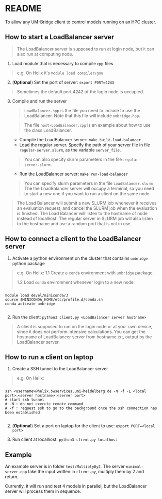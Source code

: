 # README

To allow any UM-Bridge client to control models running on an HPC cluster.

## How to start a LoadBalancer server

>The LoadBalancer server is supposed to run at login node, but it can also run at computing node.

1. Load module that is necessary to compile `cpp` files
> e.g. On Helix it's `module load compiler/gnu`

2. (**Optional**) Set the port of server: `export PORT=4243`
> Sometimes the default port 4242 of the login node is occupied.

3. Compile and run the server
    > `LoadBalancer.hpp` is the file you need to include to use the LoadBalancer. Note that this file will include `umbridge.hpp`.

    > The file `host-LoadBalancer.cpp` is an example about how to use the class LoadBalancer.

    - Compile the LoadBalancer server: `make build-load-balancer`
    - Load the regular server. Specify the path of your server file in file `regular-server.slurm`, as the variable `server_file`.
    > You can also specify slurm parameters in the file `regular-server.slurm`.
    - Run the LoadBalancer server: `make run-load-balancer`

    > You can specify slurm parameters in the file `LoadBalancer.slurm`
    > The the LoadBalancer server will occupy a terminal, so you need to start a new one if you want to run a client on the same node.

> The Load Balancer will submit a new SLURM job whenever it receives an evaluation request, and cancel the SLURM job when the evaluation is finished.
> The Load Balancer will listen to the hostname of node instead of localhost.
> The regular server in SLURM job will also listen to the hostname and use a random port that is not in use.

## How to connect a client to the LoadBalancer server

1. Activate a python environment on the cluster that contains `umbridge` python package
>e.g. On Helix:
>1.1 Create a `conda` environment with `umbridge` package.
>
>1.2 Load `conda` environment whenever login to a new node.
>```
    module load devel/miniconda/3
    source $MINICONDA_HOME/etc/profile.d/conda.sh
    conda activate umbridge
>```

2. Run the client: `python3 client.py <LoadBalancer server hostname>`
> A client is supposed to run on the login node or at your own device, since it does not perform intensive calculations.
> You can get the hostname of LoadBalancer server from hostname.txt, output by the LoadBalancer server.

## How to run a client on laptop

1. Create a SSH tunnel to the LoadBalancer server
>e.g. On Helix:
>
>```
    ssh <username>@helix.bwservices.uni-heidelberg.de -N -f -L <local port>:<server hostname>:<server port>
    # start ssh tunnel
    # -N : do not execute remote command
    # -f : request ssh to go to the background once the ssh connection has been established
>```

2. (**Optional**) Set a port on laptop for the client to use: `export PORT=<local port>`

3. Run client at localhost: `python3 client.py localhost`

## Example

An example server is in folder `test/MultiplyBy2`. The server `minimal-server.cpp` take the input written in `client.py`, multiply them by 2 and return.

Currently, it will run and test 4 models in parallel, but the LoadBalancer server will process them in sequence.